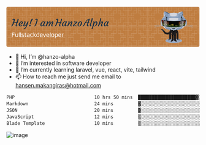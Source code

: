 ![Header](./github-header-image.png)

- 👋 Hi, I’m @hanzo-alpha
- 👀 I’m interested in software developer
- 🌱 I’m currently learning laravel, vue, react, vite, tailwind
- 📫 How to reach me just send me email to hansen.makangiras@hotmail.com 

<!---
hanzo-alpha/hanzo-alpha is a ✨ special ✨ repository because its `README.md` (this file) appears on your GitHub profile.
You can click the Preview link to take a look at your changes.
--->

<!--START_SECTION:waka-->

```txt
PHP                             10 hrs 50 mins  █████████████████████▓░░░   86.29 %
Markdown                        24 mins         ▓░░░░░░░░░░░░░░░░░░░░░░░░   03.20 %
JSON                            20 mins         ▓░░░░░░░░░░░░░░░░░░░░░░░░   02.76 %
JavaScript                      12 mins         ▒░░░░░░░░░░░░░░░░░░░░░░░░   01.61 %
Blade Template                  10 mins         ▒░░░░░░░░░░░░░░░░░░░░░░░░   01.43 %
```

<!--END_SECTION:waka-->

![image](https://github.com/hanzo-alpha/hanzo-alpha/assets/111342797/c4bd2977-6123-4017-8652-6e166259b484)

